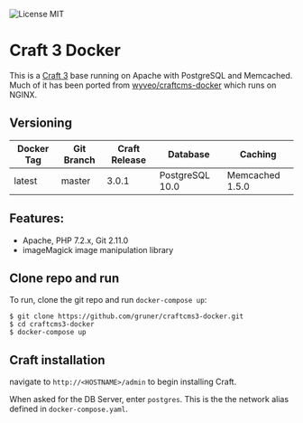 ![License MIT](https://img.shields.io/badge/license-MIT-blue.svg)

# Craft 3 Docker

This is a [Craft 3](https://craftcms.com) base running on Apache with PostgreSQL and Memcached. Much of it has been ported from [wyveo/craftcms-docker](https://github.com/wyveo/craftcms-docker) which runs on NGINX.

## Versioning

| Docker Tag | Git Branch | Craft Release | Database | Caching |
|-----|-------|-----|--------|--------|
| latest | master | 3.0.1 | PostgreSQL 10.0 | Memcached 1.5.0 |

## Features:

 - Apache, PHP 7.2.x, Git 2.11.0
 - imageMagick image manipulation library

## Clone repo and run

To run, clone the git repo and run `docker-compose up`:
```
$ git clone https://github.com/gruner/craftcms3-docker.git
$ cd craftcms3-docker
$ docker-compose up
```

## Craft installation

navigate to `http://<HOSTNAME>/admin` to begin installing Craft.

When asked for the DB Server, enter `postgres`. This is the the network alias defined in `docker-compose.yaml`.
